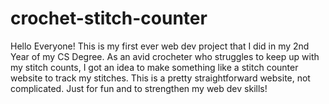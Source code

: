 # crochet-stitch-counter

Hello Everyone! This is my first ever web dev project that I did in my 2nd Year of my CS Degree. As an avid crocheter who struggles to keep up with my stitch counts, I got an idea to make something  like a stitch counter website to track my stitches. 
This is a pretty straightforward website, not complicated. Just for fun and to strengthen my web dev skills!
